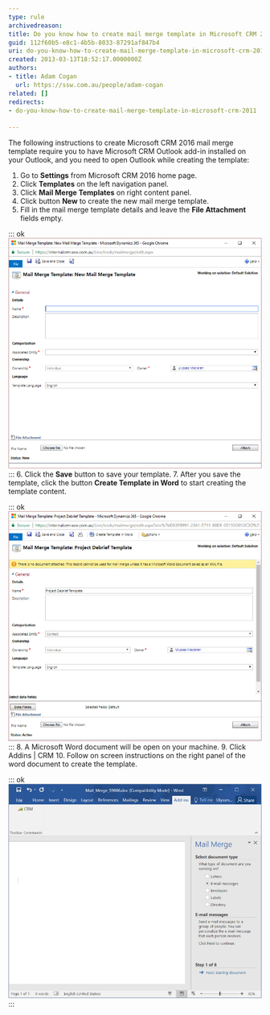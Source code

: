```yaml
---
type: rule
archivedreason: 
title: Do you know how to create mail merge template in Microsoft CRM 2016?
guid: 112f60b5-e8c1-4b5b-8033-87291af847b4
uri: do-you-know-how-to-create-mail-merge-template-in-microsoft-crm-2016
created: 2013-03-13T18:52:17.0000000Z
authors:
- title: Adam Cogan
  url: https://ssw.com.au/people/adam-cogan
related: []
redirects:
- do-you-know-how-to-create-mail-merge-template-in-microsoft-crm-2011

---
```


The following instructions to create Microsoft CRM 2016 mail merge template require you to have Microsoft CRM Outlook add-in installed on your Outlook, and you need to open Outlook while creating the template:

<!--endintro-->

1. Go to 
       **Settings** from Microsoft CRM 2016 home page.
2. Click 
       **Templates** on the left navigation panel.
3. Click 
       **Mail Merge Templates** on right content panel.
4. Click button 
       **New** to create the new mail merge template.
5. Fill in the mail merge template details and leave the 
       **File Attachment** fields empty.


::: ok  
![Figure: Fill in mail merge template details](mail-merge-1.jpg)  
:::
6. Click the 
       **Save** button to save your template.
7. After you save the template, click the button 
       **Create Template in Word** to start creating the template content.


::: ok  
![Figure: Create Mail Merge Template](mail-merge-2.jpg)  
:::
8. A Microsoft Word document will be open on your machine.
9. Click Addins | CRM
10. Follow on screen instructions on the right panel of the word document to create the template.


::: ok  
![Figure: Follow the instructions to create template content](mail-merge-3.jpg)  
:::
